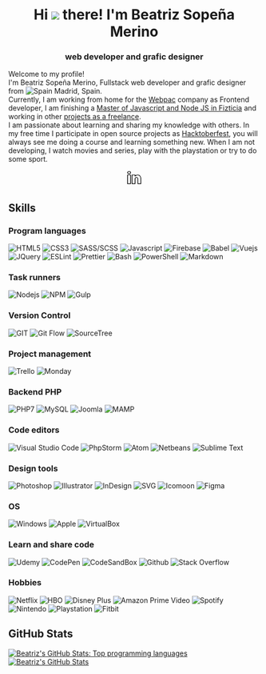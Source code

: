 <h1 align="center">
	Hi <img src="https://media.giphy.com/media/hvRJCLFzcasrR4ia7z/giphy.gif" width="25px"> there!
	I'm Beatriz Sopeña Merino
</h1>
<h3 align="center">
	web developer and grafic designer
</h3>

<p>
	Welcome to my profile! <br>
	I'm Beatriz Sopeña Merino, Fullstack web developer and grafic designer from <img width="15px" src="https://www.flaticon.com/svg/static/icons/svg/323/323365.svg" alt="Spain"> Madrid, Spain.<br>
	Currently, I am working from home for the <a href="https://www.webpac.com/">Webpac</a> company as Frontend developer, I am finishing a <a href="https://github.com/beatrizsmerino/exercises-javascript-node">Master of Javascript and Node JS in Fizticia</a> and working in other <a href="https://www.crcanine.com/">projects as a freelance</a>.
	<br>
	I am passionate about learning and sharing my knowledge with others. In my free time I participate in open source projects as <a href="https://hacktoberfest.digitalocean.com/">Hacktoberfest</a>, you will always see me doing a course and learning something new. When I am not developing, I watch movies and series, play with the playstation or try to do some sport.
</p>

<p align='center'>
	<a href="https://www.linkedin.com/in/beatrizsmerino/">
		<img alt="Beatriz`s Linkedin" width="30px" src="images/social-media/linkedin.gif"/>
	</a>
</p>

<h2>Skills</h2>
<h3>Program languages</h3>
<p>
	<img alt="HTML5" src="https://img.shields.io/badge/-HTML5-E34F26?style=for-the-badge&logo=html5&logoColor=white" />
	<img alt="CSS3" src="https://img.shields.io/badge/-Css3-2173F6?style=for-the-badge&logo=css3&logoColor=white" />
	<img alt="SASS/SCSS"
		src="https://img.shields.io/badge/-SASS/SCSS-CC6699?style=for-the-badge&logo=sass&logoColor=white" />
	<img alt="Javascript"
		src="https://img.shields.io/badge/-Javascript-F7DF1E?style=for-the-badge&logo=javascript&logoColor=black" />
	<img alt="Firebase"
		src="https://img.shields.io/badge/-Firebase-FFCA28?style=for-the-badge&logo=firebase&logoColor=white" />
	<img alt="Babel" src="https://img.shields.io/badge/-babel-F9DC3E?style=for-the-badge&logo=babel&logoColor=000000" />
	<img alt="Vuejs" src="https://img.shields.io/badge/-Vue-3FB280?style=for-the-badge&logo=Vue.js&logoColor=white" />
	<img alt="JQuery"
		src="https://img.shields.io/badge/-JQuery-183353?style=for-the-badge&logo=JQuery&logoColor=white" />
	<img alt="ESLint"
		src="https://img.shields.io/badge/-ESLint-4B32C3?style=for-the-badge&logo=eslint&logoColor=white" />
	<img alt="Prettier"
		src="https://img.shields.io/badge/-Prettier-1A2B34?style=for-the-badge&logo=prettier&logoColor=white" />
	<img alt="Bash" src="https://img.shields.io/badge/Bash-3D4648?style=for-the-badge&logo=gnu-bash&logoColor=white" />
	<img alt="PowerShell" src="https://img.shields.io/badge/PowerShell-5391FE?style=for-the-badge&logo=PowerShell&logoColor=white" />
	<img alt="Markdown"
		src="https://img.shields.io/badge/-Markdown-000000?style=for-the-badge&logo=Markdown&logoColor=white" />
</p>

<h3>Task runners</h3>
<p>
	<img alt="Nodejs" src="https://img.shields.io/badge/-Nodejs-43853d?style=for-the-badge&logo=Node.js&logoColor=white" />
	<img alt="NPM" src="https://img.shields.io/badge/-NPM-CB3837?style=for-the-badge&logo=npm&logoColor=white" />
	<img alt="Gulp" src="https://img.shields.io/badge/-Gulp-D34A47?style=for-the-badge&logo=gulp&logoColor=white" />
</p>

<h3>Version Control</h3>
<p>
	<img alt="github actions"
		src="https://img.shields.io/badge/-Github_Actions-2088FF?style=for-the-badge&logo=github-actions&logoColor=white" style="display: none;"/>
	<img alt="GIT" src="https://img.shields.io/badge/-Git-F14E32?style=for-the-badge&logo=git&logoColor=white" />
	<img alt="Git Flow"
		src="https://img.shields.io/badge/-Git Flow-0288A6?style=for-the-badge&logo=git&logoColor=white" />
	<img alt="SourceTree"
		src="https://img.shields.io/badge/-SourceTree-0047B3?style=for-the-badge&logo=Atlassian&logoColor=white" />
	<img alt="GitKraken"
		src="https://img.shields.io/badge/-GitKraken-189287?style=for-the-badge&logo=gitKraken&logoColor=white" style="display: none;"/>
</p>

<h3>Project management</h3>
<p>
	<img alt="Trello"
		src="https://img.shields.io/badge/-Trello-2D70C1?style=for-the-badge&logo=Trello&logoColor=white" />
	<img alt="Monday"
		src="https://img.shields.io/badge/-Monday-D80764?style=for-the-badge&logo=Monday&logoColor=white" />
</p>

<h3>Backend PHP</h3>
<p>
	<img alt="PHP7" src="https://img.shields.io/badge/-PHP7-5F82BB?style=for-the-badge&logo=PHP&logoColor=white" />
	<img alt="MySQL" src="https://img.shields.io/badge/-MySQL-F29111?style=for-the-badge&logo=MySQL&logoColor=00758F" />
	<img alt="Joomla" src="https://img.shields.io/badge/-Joomla-2E739E?style=for-the-badge&logo=Joomla&logoColor=white" />
	<img alt="MAMP" src="https://img.shields.io/badge/-Mamp-707072?style=for-the-badge&logo=tool&logoColor=707072" />
</p>

<h3>Code editors</h3>
<p>
<img alt="Visual Studio Code"
		src="https://img.shields.io/badge/-Visual Studio Code-005BA4?style=for-the-badge&logo=Visual+Studio+Code&logoColor=white" />
	<img alt="PhpStorm"
		src="https://img.shields.io/badge/-PhpStorm-7A59F7?style=for-the-badge&logo=JetBrains&logoColor=white" />
	<img alt="Atom" src="https://img.shields.io/badge/-Atom-5CB4AF?style=for-the-badge&logo=Atom&logoColor=white" />
	<img alt="Netbeans"
		src="https://img.shields.io/badge/-Netbeans-1B6AC6?style=for-the-badge&logo=Apache-Netbeans&logoColor=white" />
	<img alt="Sublime Text"
		src="https://img.shields.io/badge/-Sublime Text-222222?style=for-the-badge&logo=Sublime+Text&logoColor=FF9800" />
</p>

<h3>Design tools</h3>
<p>
	<img alt="Photoshop"
		src="https://img.shields.io/badge/-Photoshop-31A8FF?style=for-the-badge&logo=Adobe-Photoshop&logoColor=white" />
	<img alt="Illustrator"
		src="https://img.shields.io/badge/-Illustrator-FF9A00?style=for-the-badge&logo=Adobe-Illustrator&logoColor=white" />
	<img alt="InDesign"
		src="https://img.shields.io/badge/-InDesign-EE3D8F?style=for-the-badge&logo=Adobe-InDesign&logoColor=white" />
	<img alt="SVG" src="https://img.shields.io/badge/-SVG-F6AB3A?style=for-the-badge&logo=svg&logoColor=black" />
	<img alt="Icomoon"
		src="https://img.shields.io/badge/-Icomoon-825794?&style=for-the-badge&logo=Icomoon&logoColor=white" />
	<img alt="Figma" src="https://img.shields.io/badge/-Figma-F24E1D?&style=for-the-badge&logo=Figma&logoColor=white" />
</p>

<h3>OS</h3>
<p>
	<img alt="Windows"
		src="https://img.shields.io/badge/-Windows-0078D6?style=for-the-badge&logo=Windows&logoColor=white" />
	<img alt="Apple" src="https://img.shields.io/badge/-Mac-999999?style=for-the-badge&logo=apple&logoColor=white" />
	<img alt="VirtualBox" src="https://img.shields.io/badge/-VirtualBox-183A61?style=for-the-badge&logo=virtualbox&logoColor=white" />
</p>

<h3>Learn and share code</h3>
<p>
	<img alt="Udemy" src="https://img.shields.io/badge/-Udemy-EC5252?&style=for-the-badge&logo=Udemy&logoColor=white" />
	<img alt="CodePen"
		src="https://img.shields.io/badge/-Codepen-47cf73?&style=for-the-badge&logo=Codepen&logoColor=ffffff" />
	<img alt="CodeSandBox"
		src="https://img.shields.io/badge/-CodeSandBox-204056?style=for-the-badge&logo=CodeSandBox&logoColor=white" />
	<img alt="Github"
		src="https://img.shields.io/badge/-Github-181717?style=for-the-badge&logo=Github&logoColor=white" />
	<img alt="Stack Overflow" src="https://img.shields.io/badge/-Stack Overflow-FE7A16?style=for-the-badge&logo=Stackoverflow&logoColor=white" />
</p>

<h3>Hobbies</h3>
<p>
	<img alt="Netflix"
		src="https://img.shields.io/badge/-Netflix-E50914?&style=for-the-badge&logo=netflix&logoColor=white" />
	<img alt="HBO" src="https://img.shields.io/badge/-HBO-000000?&style=for-the-badge&logo=HBO&logoColor=white" />
	<img alt="Disney Plus"
		src="https://img.shields.io/badge/-DisneyPlus-214396?&style=for-the-badge&logo=Disney&logoColor=white" />
	<img alt="Amazon Prime Video"
		src="https://img.shields.io/badge/-Amazon Prime Video-0F79AF?&style=for-the-badge&logo=Amazon&?logoWidth=40&logoColor=white" />
	<img alt="Spotify"
		src="https://img.shields.io/badge/-Spotify-000000?&style=for-the-badge&message=Spotify&color=222222&logo=Spotify&logoColor=1ED760" />
	<img alt="Nintendo"
		src="https://img.shields.io/badge/-Nintendo-E60011?&style=for-the-badge&logo=nintendo&logoColor=white" />
	<img alt="Playstation"
		src="https://img.shields.io/badge/-Playstation-003791?&style=for-the-badge&logo=Playstation&logoColor=white" />
	<img alt="Fitbit"
		src="https://img.shields.io/badge/-Fitbit-00B0B9?&style=for-the-badge&logo=Fitbit&logoColor=white" />
</p>

<h2>GitHub Stats</h2>

<p>
	<a href="https://github.com/beatrizsmerino/">
		<img src="https://github-readme-stats.vercel.app/api/top-langs/?username=beatrizsmerino&hide=html&theme=vue-dark&show_icons=true" alt="Beatriz's GitHub Stats: Top programming languages"/>
	</a>
	<a href="https://github.com/beatrizsmerino/">
		<img src="https://github-readme-stats.vercel.app/api?username=beatrizsmerino&count_private=true&theme=vue-dark&show_icons=true" alt="Beatriz's GitHub Stats"/>
	</a>
</p>
